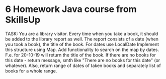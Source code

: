 # 6 Homework Java course from SkillsUp

TASK:
You are a library visitor. Every time when you take a book, it should be added to the library report as well. The report consists of a date (when you took a book), the title of the book. For dates use LocalDate Implement this structure using Map. Add functionality to search on the map by dates. F.e. for 20-10-19 will return the title of the book. If there are no books for this date - return message, smth like "There are no books for this date" (or whatever). Also, return range of dates of taken books and separately list of books for a whole range.
